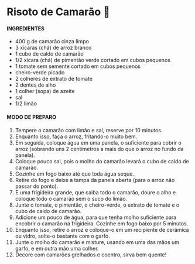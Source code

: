 # Risoto de Camarão :fried_shrimp:

#### INGREDIENTES

- 400 g de camarão cinza limpo
- 3 xícaras (chá) de arroz branco
- 1 cubo de caldo de camarão
- 1/2 xícara (chá) de pimentão verde cortado em cubos pequenos
- 1 tomate sem semente cortado em cubos pequenos
- cheiro-verde picado
- 2 colheres de extrato de tomate
- 2 dentes de alho
- 1 colher (sopa) de azeite
- sal
- 1/2 limão

#### MODO DE PREPARO

1. Tempere o camarão com limão e sal, reserve por 10 minutos.
2. Enquanto isso, faça o arroz, fritando-o muito bem.
3. Em seguida, coloque água em uma panela, o suficiente para cobrir o arroz (sobrando uns 2 centímetros a mais do que o arroz no fundo da panela).
4. Coloque pouco sal, pois o molho do camarão levará o cubo de caldo de camarão.
5. Cozinhe em fogo baixo até que toda água seque.
6. Retire do fogo e deixe a tampa da panela aberta (para o arroz não passar do ponto).
7. E uma frigideira grande, que caiba todo o camarão, doure o alho e coloque todo o camarão sem o suco do limão.
8. Junte o tomate, o pimentão, o cheiro-verde, o extrato de tomate e o cubo de caldo de camarão.
9. Adicione um pouco de água, para que tenha molho suficiente para encobrir o camarão na frigideira. Cozinhe em fogo baixo por 5 minutos.
10. Enquanto isso, retire o arroz e coloque-o em um recipiente de cerâmica ou vidro, solte-o bastante com o garfo.
11. Junte o molho do camarão e misture, usando em uma das mãos um garfo, e em outra mão uma colher.
12. Decore com camarões grelhados e coentro, sirva bem quente!